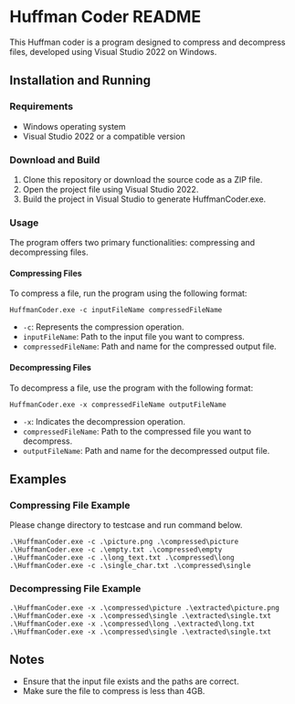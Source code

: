 # Huffman Coder README

This Huffman coder is a program designed to compress and decompress files, developed using Visual Studio 2022 on Windows.

## Installation and Running

### Requirements

- Windows operating system
- Visual Studio 2022 or a compatible version

### Download and Build

1. Clone this repository or download the source code as a ZIP file.
2. Open the project file using Visual Studio 2022.
3. Build the project in Visual Studio to generate HuffmanCoder.exe.

### Usage

The program offers two primary functionalities: compressing and decompressing files.

#### Compressing Files

To compress a file, run the program using the following format:

```shell
HuffmanCoder.exe -c inputFileName compressedFileName
```

- `-c`: Represents the compression operation.
- `inputFileName`: Path to the input file you want to compress.
- `compressedFileName`: Path and name for the compressed output file.

#### Decompressing Files

To decompress a file, use the program with the following format:

```shell
HuffmanCoder.exe -x compressedFileName outputFileName
```

- `-x`: Indicates the decompression operation.
- `compressedFileName`: Path to the compressed file you want to decompress.
- `outputFileName`: Path and name for the decompressed output file.

## Examples

### Compressing File Example

Please change directory to testcase and run command below.
```shell
.\HuffmanCoder.exe -c .\picture.png .\compressed\picture
.\HuffmanCoder.exe -c .\empty.txt .\compressed\empty
.\HuffmanCoder.exe -c .\long_text.txt .\compressed\long
.\HuffmanCoder.exe -c .\single_char.txt .\compressed\single
```

### Decompressing File Example

```shell
.\HuffmanCoder.exe -x .\compressed\picture .\extracted\picture.png
.\HuffmanCoder.exe -x .\compressed\single .\extracted\single.txt
.\HuffmanCoder.exe -x .\compressed\long .\extracted\long.txt
.\HuffmanCoder.exe -x .\compressed\single .\extracted\single.txt
```

## Notes

- Ensure that the input file exists and the paths are correct.
- Make sure the file to compress is less than 4GB.